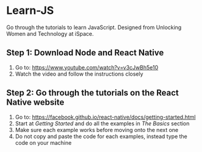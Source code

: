 # Learn-JS
Go through the tutorials to learn JavaScript. Designed from Unlocking Women and Technology at iSpace.

## Step 1: Download Node and React Native

1. Go to: https://www.youtube.com/watch?v=v3cJwBh5e10
2. Watch the video and follow the instructions closely

## Step 2: Go through the tutorials on the React Native website

1. Go to: https://facebook.github.io/react-native/docs/getting-started.html
2. Start at *Getting Started* and do all the examples in *The Basics* section
3. Make sure each example works before moving onto the next one
4. Do not copy and paste the code for each examples, instead type the code on your machine
